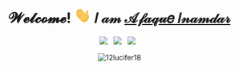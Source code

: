 <h1 align='center'> 
 𝓦𝓮𝓵𝓬𝓸𝓶𝓮! <img src="https://raw.githubusercontent.com/10adnan75/10adnan75/master/assets/hi.gif" width="33px">
  𝐼 𝒶𝓂   <a href="https://12lucifer18.github.io/" target="_blank">𝒜𝒻𝒶𝓆𝓊𝑒 𝐼𝓃𝒶𝓂𝒹𝒶𝓇</a>
</h1>

<p align='center'>
 <a href="https://www.youtube.com/watch?v=LGpWMbB9u6Q" target="_blank">
 <img src="https://img.shields.io/badge/linkedin-%230077B5.svg?&style=for-the-badge&logo=linkedin&logoColor=white" /></a>&nbsp;&nbsp;
 <a href="https://www.youtube.com/watch?v=LGpWMbB9u6Q" target="_blank">
 <img src="https://img.shields.io/badge/hackerrank-%07190B.svg?&style=for-the-badge&logo=hackerrank&logoColor=white" /></a>&nbsp;&nbsp;
 <a href="https://youtu.be/iik25wqIuFo" target="_blank">
 <img src="https://img.shields.io/badge/twitter-%231DA1F2.svg?&style=for-the-badge&logo=twitter&logoColor=white" /></a>&nbsp;&nbsp;
</p>

<p align='center'>
 <img src="https://github-readme-streak-stats.herokuapp.com/?user=12lucifer18&" alt="12lucifer18"/>
</p>

